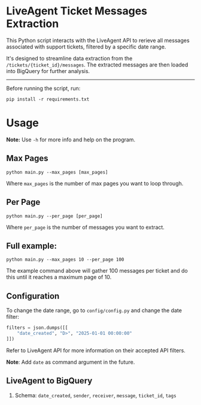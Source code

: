 # LiveAgent Ticket Messages Extraction

This Python script interacts with the LiveAgent API to rerieve all messages associated with support tickets, filtered by a specific date range.

It's designed to streamline data extraction from the `/tickets/{ticket_id}/messages`. The extracted messages are then loaded into BigQuery for further analysis.

---

Before running the script, run:

```
pip install -r requirements.txt
```

# Usage

**Note:** Use `-h` for more info and help on the program.

## Max Pages
```
python main.py --max_pages [max_pages]
```
Where `max_pages` is the number of max pages you want to loop through. 

## Per Page
```
python main.py --per_page [per_page]
```
Where `per_page` is the number of messages you want to extract.

## Full example:
```
python main.py --max_pages 10 --per_page 100
```
The example command above will gather 100 messages per ticket and do this until it reaches a maximum page of 10.

## Configuration

To change the date range, go to `config/config.py` and change the date filter:
```python
filters = json.dumps([[
    "date_created", "D>", "2025-01-01 00:00:00"
]])
```
Refer to LiveAgent API for more information on their accepted API filters.

**Note**: Add `date` as command argument in the future.

## LiveAgent to BigQuery

1. Schema: `date_created`, `sender`, `receiver`, `message`, `ticket_id`, `tags`